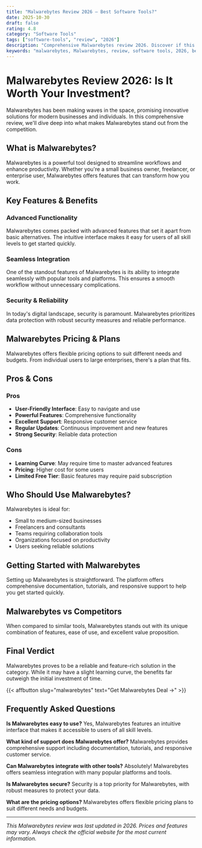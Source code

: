 ```yaml
---
title: "Malwarebytes Review 2026 – Best Software Tools?"
date: 2025-10-30
draft: false
rating: 4.8
category: "Software Tools"
tags: ["software-tools", "review", "2026"]
description: "Comprehensive Malwarebytes review 2026. Discover if this  tool is the best choice for your needs."
keywords: "malwarebytes, Malwarebytes, review, software tools, 2026, best software tools"
---
```


# Malwarebytes Review 2026: Is It Worth Your Investment?

Malwarebytes has been making waves in the  space, promising innovative solutions for modern businesses and individuals. In this comprehensive review, we'll dive deep into what makes Malwarebytes stand out from the competition.

## What is Malwarebytes?

Malwarebytes is a powerful  tool designed to streamline workflows and enhance productivity. Whether you're a small business owner, freelancer, or enterprise user, Malwarebytes offers features that can transform how you work.

## Key Features & Benefits

### Advanced Functionality
Malwarebytes comes packed with advanced features that set it apart from basic alternatives. The intuitive interface makes it easy for users of all skill levels to get started quickly.

### Seamless Integration
One of the standout features of Malwarebytes is its ability to integrate seamlessly with popular tools and platforms. This ensures a smooth workflow without unnecessary complications.

### Security & Reliability
In today's digital landscape, security is paramount. Malwarebytes prioritizes data protection with robust security measures and reliable performance.

## Malwarebytes Pricing & Plans

Malwarebytes offers flexible pricing options to suit different needs and budgets. From individual users to large enterprises, there's a plan that fits.

## Pros & Cons

### Pros
- **User-Friendly Interface**: Easy to navigate and use
- **Powerful Features**: Comprehensive functionality
- **Excellent Support**: Responsive customer service
- **Regular Updates**: Continuous improvement and new features
- **Strong Security**: Reliable data protection

### Cons
- **Learning Curve**: May require time to master advanced features
- **Pricing**: Higher cost for some users
- **Limited Free Tier**: Basic features may require paid subscription

## Who Should Use Malwarebytes?

Malwarebytes is ideal for:
- Small to medium-sized businesses
- Freelancers and consultants
- Teams requiring collaboration tools
- Organizations focused on productivity
- Users seeking reliable  solutions

## Getting Started with Malwarebytes

Setting up Malwarebytes is straightforward. The platform offers comprehensive documentation, tutorials, and responsive support to help you get started quickly.

## Malwarebytes vs Competitors

When compared to similar tools, Malwarebytes stands out with its unique combination of features, ease of use, and excellent value proposition.

## Final Verdict

Malwarebytes proves to be a reliable and feature-rich solution in the  category. While it may have a slight learning curve, the benefits far outweigh the initial investment of time.

{{< affbutton slug="malwarebytes" text="Get Malwarebytes Deal →" >}}

## Frequently Asked Questions

**Is Malwarebytes easy to use?**
Yes, Malwarebytes features an intuitive interface that makes it accessible to users of all skill levels.

**What kind of support does Malwarebytes offer?**
Malwarebytes provides comprehensive support including documentation, tutorials, and responsive customer service.

**Can Malwarebytes integrate with other tools?**
Absolutely! Malwarebytes offers seamless integration with many popular platforms and tools.

**Is Malwarebytes secure?**
Security is a top priority for Malwarebytes, with robust measures to protect your data.

**What are the pricing options?**
Malwarebytes offers flexible pricing plans to suit different needs and budgets.

---

*This Malwarebytes review was last updated in 2026. Prices and features may vary. Always check the official website for the most current information.*
